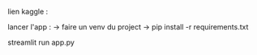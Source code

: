 lien kaggle : 

lancer l'app : 
-> faire un venv du project
-> pip install -r requirements.txt

streamlit run app.py
